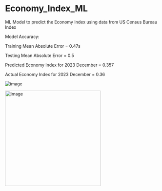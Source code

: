 # Economy_Index_ML
ML Model to predict the Economy Index using data from US Census Bureau Index

Model Accuracy:

Training Mean Absolute Error = 0.47s

Testing Mean Absolute Error = 0.5

Predicted Economy Index for 2023 December = 0.357

Actual Economy Index for 2023 December = 0.36

![image](https://github.com/ritzz26/Economy_Index_ML/assets/98070074/b707daf6-555a-45fd-92b5-fbb3c06501d3)

<img width="313" alt="image" src="https://github.com/ritzz26/Economy_Index_ML/assets/98070074/66fac998-d80c-49a8-a2e7-5eec669d9ec3">

